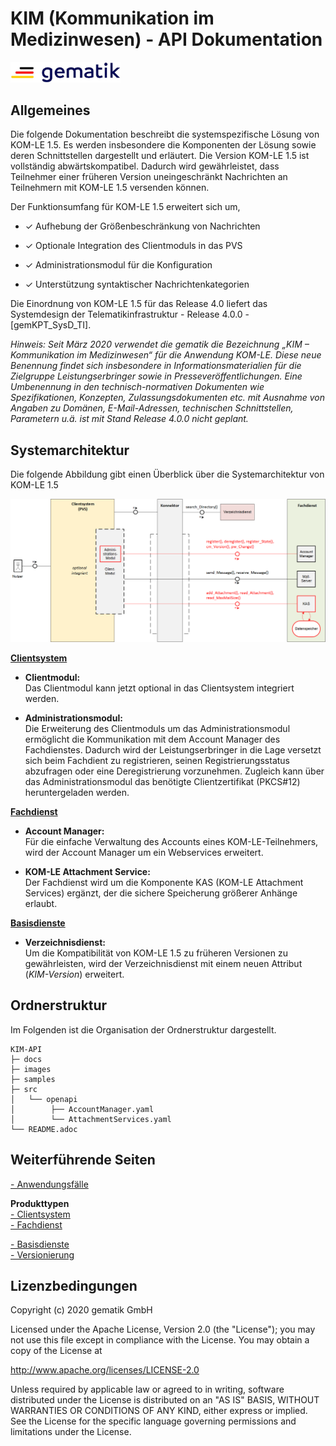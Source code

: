 # KIM (Kommunikation im Medizinwesen) - API Dokumentation

<img src="images/gematik_logo.jpg" alt="gematik_logo" width="35%"/>

## Allgemeines

Die folgende Dokumentation beschreibt die systemspezifische Lösung von KOM-LE 1.5. Es werden insbesondere die Komponenten der Lösung sowie deren Schnittstellen dargestellt und erläutert. Die Version KOM-LE 1.5 ist vollständig abwärtskompatibel. Dadurch wird gewährleistet, dass Teilnehmer einer früheren Version uneingeschränkt Nachrichten an Teilnehmern mit KOM-LE 1.5 versenden können.

Der Funktionsumfang für KOM-LE 1.5 erweitert sich um,

-   ✓ Aufhebung der Größenbeschränkung von Nachrichten

-   ✓ Optionale Integration des Clientmoduls in das PVS

-   ✓ Administrationsmodul für die Konfiguration

-   ✓ Unterstützung syntaktischer Nachrichtenkategorien

Die Einordnung von KOM-LE 1.5 für das Release 4.0 liefert das Systemdesign der Telematikinfrastruktur - Release 4.0.0 - [gemKPT_SysD_TI].

_Hinweis: Seit März 2020 verwendet die gematik die Bezeichnung „KIM – Kommunikation im Medizinwesen“ für die Anwendung KOM-LE. Diese neue Benennung findet sich insbesondere in Informationsmaterialien für die Zielgruppe Leistungserbringer sowie in Presseveröffentlichungen. Eine Umbenennung in den technisch-normativen Dokumenten wie Spezifikationen, Konzepten, Zulassungsdokumenten etc. mit Ausnahme von Angaben zu Domänen, E-Mail-Adressen, technischen Schnittstellen, Parametern u.ä. ist mit Stand Release 4.0.0 nicht geplant._

## Systemarchitektur

Die folgende Abbildung gibt einen Überblick über die Systemarchitektur von KOM-LE 1.5

![kim overview](images/kim_overview.png)

[**Clientsystem**](docs/KIM_API.adoc)

-   **Clientmodul:**  
    Das Clientmodul kann jetzt optional in das Clientsystem integriert werden.

-   **Administrationsmodul:**  
    Die Erweiterung des Clientmoduls um das Administrationsmodul ermöglicht die Kommunikation mit dem Account Manager des Fachdienstes. Dadurch wird der Leistungserbringer in die Lage versetzt sich beim Fachdient zu registrieren, seinen Registrierungsstatus abzufragen oder eine Deregistrierung vorzunehmen. Zugleich kann über das Administrationsmodul das benötigte Clientzertifikat (PKCS\#12) heruntergeladen werden.

[**Fachdienst**](docs/Fachdienst.adoc)

-   **Account Manager:**  
    Für die einfache Verwaltung des Accounts eines KOM-LE-Teilnehmers, wird der Account Manager um ein Webservices erweitert.

-   **KOM-LE Attachment Service:**  
    Der Fachdienst wird um die Komponente KAS (KOM-LE Attachment Services) ergänzt, der die sichere Speicherung größerer Anhänge erlaubt.

[**Basisdienste**](docs/Basisdienste.adoc)

-   **Verzeichnisdienst:**  
    Um die Kompatibilität von KOM-LE 1.5 zu früheren Versionen zu gewährleisten, wird der Verzeichnisdienst mit einem neuen Attribut (*KIM-Version*) erweitert.

## Ordnerstruktur

Im Folgenden ist die Organisation der Ordnerstruktur dargestellt.

    KIM-API
    ├─ docs
    ├─ images
    ├─ samples
    ├─ src
    │   └── openapi
    │        ├── AccountManager.yaml
    │        └── AttachmentServices.yaml
    └── README.adoc

## Weiterführende Seiten

[- Anwendungsfälle](docs/Anwendungsfaelle.adoc)  

**Produkttypen**  
[- Clientsystem](docs/KIM_API.adoc)  
[- Fachdienst](docs/Fachdienst.adoc)  

[- Basisdienste](docs/Basisdienste.adoc)  
[- Versionierung](docs/Versionierung.adoc)  

## Lizenzbedingungen
Copyright (c) 2020 gematik GmbH

Licensed under the Apache License, Version 2.0 (the "License");
you may not use this file except in compliance with the License.
You may obtain a copy of the License at

http://www.apache.org/licenses/LICENSE-2.0

Unless required by applicable law or agreed to in writing, software
distributed under the License is distributed on an "AS IS" BASIS,
WITHOUT WARRANTIES OR CONDITIONS OF ANY KIND, either express or implied.
See the License for the specific language governing permissions and
limitations under the License.

